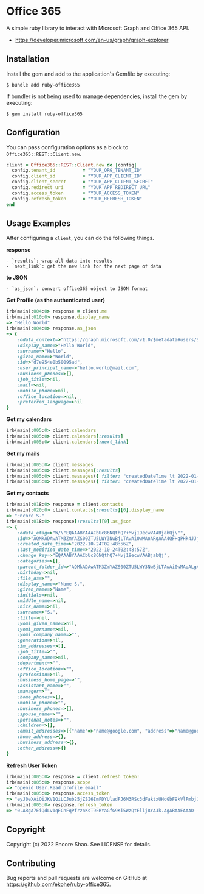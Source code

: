 # Office 365

A simple ruby library to interact with Microsoft Graph and Office 365 API.

- https://developer.microsoft.com/en-us/graph/graph-explorer

## Installation

Install the gem and add to the application's Gemfile by executing:

    $ bundle add ruby-office365

If bundler is not being used to manage dependencies, install the gem by executing:

    $ gem install ruby-office365

## Configuration

You can pass configuration options as a block to `Office365::REST::Client.new`.

```ruby
client = Office365::REST::Client.new do |config|
  config.tenant_id          = "YOUR_ORG_TENANT_ID"
  config.client_id          = "YOUR_APP_CLIENT_ID"
  config.client_secret      = "YOUR_APP_CLIENT_SECRET"
  config.redirect_uri       = "YOUR_APP_REDIRECT_URL"
  config.access_token       = "YOUR_ACCESS_TOKEN"
  config.refresh_token      = "YOUR_REFRESH_TOKEN"
end
```

## Usage Examples

After configuring a `client`, you can do the following things.

**response**

    - `results`: wrap all data into results
    - `next_link`: get the new link for the next page of data

**to JSON**

    - `as_json`: convert office365 object to JSON format

**Get Profile (as the authenticated user)**

```ruby
irb(main):004:0> response = client.me
irb(main):010:0> response.display_name
=> "Hello World"
irb(main):004:0> response.as_json
=> {
    :odata_context=>"https://graph.microsoft.com/v1.0/$metadata#users/$entity",
    :display_name=>"Hello World",
    :surname=>"Hello",
    :given_name=>"World",
    :id=>"d7e954e0b50095ad",
    :user_principal_name=>"hello.world@mail.com",
    :business_phones=>[],
    :job_title=>nil,
    :mail=>nil,
    :mobile_phone=>nil,
    :office_location=>nil,
    :preferred_language=>nil
}
```

**Get my calendars**

```ruby
irb(main):005:0> client.calendars
irb(main):005:0> client.calendars[:results]
irb(main):005:0> client.calendars[:next_link]
```

**Get my mails**

```ruby
irb(main):005:0> client.messages
irb(main):005:0> client.messages[:results]
irb(main):005:0> client.messages({ filter: "createdDateTime lt 2022-01-01" })
irb(main):005:0> client.messages({ filter: "createdDateTime lt 2022-01-01", next_link: 'https://....' })
```

**Get my contacts**

```ruby
irb(main):018:0> response = client.contacts
irb(main):020:0> client.contacts[:results][0].display_name
=> "Encore S."
irb(main):018:0> response[:results][0].as_json
=> {
    :odata_etag=>"W/\"EQAAABYAAACbUc86NQthQ7+Mvj19ecwVAABjabQj\"",
    :id=>"AQMkADAwATM3ZmYAZS00ZTU5LWY3NwBjLTAwAi0wMAoARgAAA4QFHqPHk4JJj7ZVaRPCKk4HAJtRzzo1C2FDv4y_PX15zBUAAAIBDgAAAJtRzzo1C2FDv4y_PX15zBUAAABja1I_AAAA",
    :created_date_time=>"2022-10-24T02:48:56Z",
    :last_modified_date_time=>"2022-10-24T02:48:57Z",
    :change_key=>"EQAAABYAAACbUc86NQthQ7+Mvj19ecwVAABjabQj",
    :categories=>[],
    :parent_folder_id=>"AQMkADAwATM3ZmYAZS00ZTU5LWY3NwBjLTAwAi0wMAoALgAAA4QFHqPHk4JJj7ZVaRPCKk4BAJtRzzo1C2FDv4y_PX15zBUAAAIBDgAAAA==",
    :birthday=>nil,
    :file_as=>"",
    :display_name=>"Name S.",
    :given_name=>"Name",
    :initials=>nil,
    :middle_name=>nil,
    :nick_name=>nil,
    :surname=>"S.",
    :title=>nil,
    :yomi_given_name=>nil,
    :yomi_surname=>nil,
    :yomi_company_name=>"",
    :generation=>nil,
    :im_addresses=>[],
    :job_title=>"",
    :company_name=>nil,
    :department=>"",
    :office_location=>"",
    :profession=>nil,
    :business_home_page=>"",
    :assistant_name=>"",
    :manager=>"",
    :home_phones=>[],
    :mobile_phone=>"",
    :business_phones=>[],
    :spouse_name=>"",
    :personal_notes=>"",
    :children=>[],
    :email_addresses=>[{"name"=>"name@google.com", "address"=>"name@google.com"}],
    :home_address=>{},
    :business_address=>{},
    :other_address=>{}
}
```

**Refresh User Token**

```ruby
irb(main):005:0> response = client.refresh_token!
irb(main):005:0> response.scope
=> "openid User.Read profile email"
irb(main):005:0> response.access_token
=> "eyJ0eXAiOiJKV1QiLCJub25jZSI6ImFDYUladFJ6M3RSc3dFaktxUHdGbF9kVlFmbjJabG85Mjlkb2xaeFBhZm8iLCJhbGciOiJSUzI1NiIsIng1dCI6IjJaUXBKM1VwYmpBWVhZR2FYRUpsOGxWMFRPSSIsImtpZCI6IjJaUXBKM1VwYmpBWVhZR2FYRUpsOGxWMFRPSSJ9..."
irb(main):005:0> response.refresh_token
=> "0.ARgA7EiQdLv1qECnFqPfrznKsT9ERYaGfG9Ki5WzQtEllj8YAJk.AgABAAEAAAD--DLA3VO7QrddgJg7WevrAgDs_wQA9P-Q1ODlBsrdZi-5s2mfLtEsavBgiEhGcz1KEf26fMrGFU3LM_og5l6wjSAtQ83XHLuje0_KYGol26_LGV_uH0F1MwCFR1N3ctwg4_...."
```

## Copyright

Copyright (c) 2022 Encore Shao. See LICENSE for details.

## Contributing

Bug reports and pull requests are welcome on GitHub at https://github.com/ekohe/ruby-office365.
